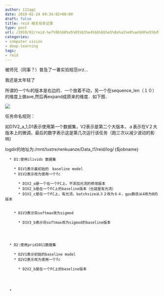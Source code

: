```yaml
---
author: 111qqz
date: 2018-02-24 04:34:02+00:00
draft: false
title: reid 相关任务记录
type: post
url: /2018/02/reid-%e7%9b%b8%e5%85%b3%e4%bb%bb%e5%8a%a1%e8%ae%b0%e5%bd%95/
categories:
- computer vision
- deep-learning
tags:
- reid
---
```


被师兄（同事？）普及了一番实验规范orz...

我还是太年轻了

所谓的一个fc的版本是右边的．一个放着不动，另一个在sequence_len（１０）的维度上做ave,然后再expand成原来的维度．如下图．

[![](https://111qqz.com/wordpress/wp-content/uploads/2018/02/433671689.jpg)
](https://111qqz.com/wordpress/wp-content/uploads/2018/02/433671689.jpg)





任务命名规则：

如D1V2_a_1,D1表示使用第一个数据集，V2表示是第二个大版本，ａ表示在V２大版本上的微调，最后的数字表示这是第几次运行该任务（跑三次以减少波动的影响）

logdir的地址为:/mnt/lustre/renkuanze/Data_t1/reid/log/｛$jobname｝






      * D1:使用ilivids 数据集

        * D1V1表示最初始的　baseline model
        * D1V2表示改为使用一个fc

          * D1V2_a是一个在一个FC上，不添加光流的修改版本
          * D1V2_b是在一个FC上的baseline版本（也就是有光流）
          * D1V2_c是在一个FC上，有光流，batchsize从３２改为６４，gpu数目从4改为8的版本


        * D1V3表示将softmax改为sigmod

          * D1V3_b表示将softmax改为sigmod的baseline版本




      * D2:使用prid2011数据集

        * D2V1表示初始的baseline model
        * D2V2表示改为使用一个fc

          * D2V2_b是在一个FC上的baseline版本




      * 











